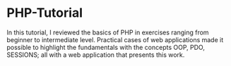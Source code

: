 ﻿# PHP-Tutorial

In this tutorial, I reviewed the basics of PHP in exercises ranging from beginner to intermediate level. Practical cases of web applications made it possible to highlight the fundamentals with the concepts OOP, PDO, SESSIONS; all with a web application that presents this work. 
